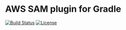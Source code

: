 # AWS SAM plugin for Gradle

[![Build Status](https://travis-ci.org/prazmok/aws-sam-gradle.svg?branch=master)](https://travis-ci.org/prazmok/aws-sam-gradle)
[![License](https://img.shields.io/badge/License-Apache%202.0-blue.svg)](https://opensource.org/licenses/Apache-2.0)
